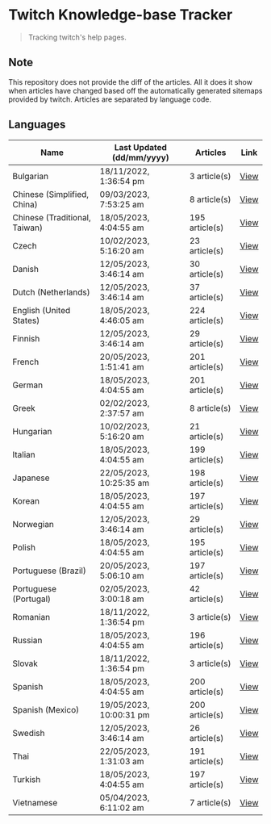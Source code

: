 # Twitch Knowledge-base Tracker
> Tracking twitch's help pages. 

## Note
This repository does not provide the diff of the articles. All it does it show when articles have changed based
off the automatically generated sitemaps provided by twitch. Articles are separated by language code.

## Languages

| Name | Last Updated (dd/mm/yyyy) | Articles | Link |
|------|---------------------------|----------|------|
| Bulgarian | 18/11/2022, 1:36:54 pm | 3 article(s) | [View](docs/bg.md) |
| Chinese (Simplified, China) | 09/03/2023, 7:53:25 am | 8 article(s) | [View](docs/zh_CN.md) |
| Chinese (Traditional, Taiwan) | 18/05/2023, 4:04:55 am | 195 article(s) | [View](docs/zh_TW.md) |
| Czech | 10/02/2023, 5:16:20 am | 23 article(s) | [View](docs/cs.md) |
| Danish | 12/05/2023, 3:46:14 am | 30 article(s) | [View](docs/da.md) |
| Dutch (Netherlands) | 12/05/2023, 3:46:14 am | 37 article(s) | [View](docs/nl_NL.md) |
| English (United States) | 18/05/2023, 4:46:05 am | 224 article(s) | [View](docs/en_US.md) |
| Finnish | 12/05/2023, 3:46:14 am | 29 article(s) | [View](docs/fi.md) |
| French | 20/05/2023, 1:51:41 am | 201 article(s) | [View](docs/fr.md) |
| German | 18/05/2023, 4:04:55 am | 201 article(s) | [View](docs/de.md) |
| Greek | 02/02/2023, 2:37:57 am | 8 article(s) | [View](docs/el.md) |
| Hungarian | 10/02/2023, 5:16:20 am | 21 article(s) | [View](docs/hu.md) |
| Italian | 18/05/2023, 4:04:55 am | 199 article(s) | [View](docs/it.md) |
| Japanese | 22/05/2023, 10:25:35 am | 198 article(s) | [View](docs/ja.md) |
| Korean | 18/05/2023, 4:04:55 am | 197 article(s) | [View](docs/ko.md) |
| Norwegian | 12/05/2023, 3:46:14 am | 29 article(s) | [View](docs/no.md) |
| Polish | 18/05/2023, 4:04:55 am | 195 article(s) | [View](docs/pl.md) |
| Portuguese (Brazil) | 20/05/2023, 5:06:10 am | 197 article(s) | [View](docs/pt_BR.md) |
| Portuguese (Portugal) | 02/05/2023, 3:00:18 am | 42 article(s) | [View](docs/pt_PT.md) |
| Romanian | 18/11/2022, 1:36:54 pm | 3 article(s) | [View](docs/ro.md) |
| Russian | 18/05/2023, 4:04:55 am | 196 article(s) | [View](docs/ru.md) |
| Slovak | 18/11/2022, 1:36:54 pm | 3 article(s) | [View](docs/sk.md) |
| Spanish | 18/05/2023, 4:04:55 am | 200 article(s) | [View](docs/es.md) |
| Spanish (Mexico) | 19/05/2023, 10:00:31 pm | 200 article(s) | [View](docs/es_MX.md) |
| Swedish | 12/05/2023, 3:46:14 am | 26 article(s) | [View](docs/sv.md) |
| Thai | 22/05/2023, 1:31:03 am | 191 article(s) | [View](docs/th.md) |
| Turkish | 18/05/2023, 4:04:55 am | 197 article(s) | [View](docs/tr.md) |
| Vietnamese | 05/04/2023, 6:11:02 am | 7 article(s) | [View](docs/vi.md) |
